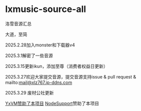 # lxmusic-source-all
 洛雪音源汇总

大道，至简



2025.2.28加入monster和下载器v4

2025.3.1解密了一些音源

2025.3.15更新ikun，添加至尊（消费者权益日更新）

2025.3.27欢迎大家提交音源，提交音源支持issue & pull request & mailto:mail@xlz767.ip-ddns.com

2025.3.29 废材公社更新


[YxVM赞助了本项目](https://yxvm.com/)
[NodeSupport](https://github.com/NodeSeekDev/NodeSupport)赞助了本项目
